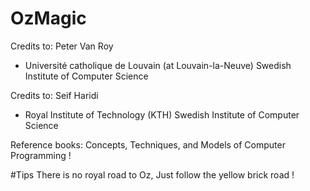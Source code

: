 # OzMagic

Credits to: Peter Van Roy
- Université catholique de Louvain (at Louvain-la-Neuve)
  Swedish Institute of Computer Science

Credits to: Seif Haridi
- Royal Institute of Technology (KTH)
  Swedish Institute of Computer Science

Reference books: Concepts, Techniques, and Models of Computer Programming !

#Tips
  There is no royal road to Oz, Just follow the yellow brick road !
